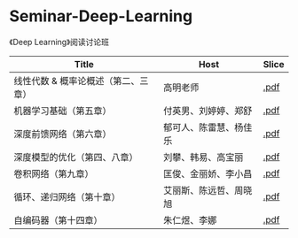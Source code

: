 # Seminar-Deep-Learning
《Deep Learning》阅读讨论班

| Title | Host | Slice |
| --- | --- | --- |
| 线性代数 & 概率论概述（第二、三章） | 高明老师 | [.pdf]() |
| 机器学习基础（第五章） | 付英男、刘婷婷、郑舒 | [.pdf]() |
| 深度前馈网络（第六章） | 郁可人、陈雷慧、杨佳乐 | [.pdf]() |
| 深度模型的优化（第四、八章） | 刘攀、韩易、高宝丽 | [.pdf]() |
| 卷积网络（第九章） | 匡俊、金丽娇、李小昌 | [.pdf]() |
| 循环、递归网络（第十章） | 艾丽斯、陈远哲、周晓旭 | [.pdf]() |
| 自编码器（第十四章） | 朱仁煜、李娜 | [.pdf]() |
